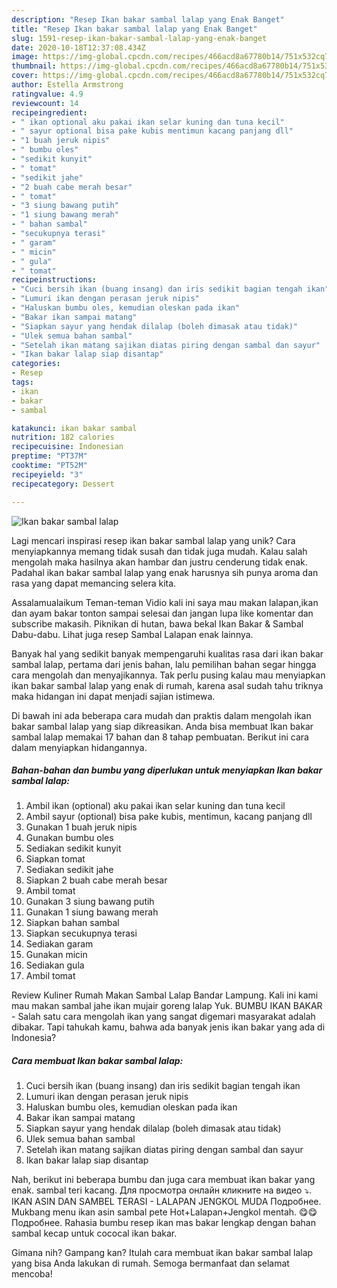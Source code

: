 ```yaml
---
description: "Resep Ikan bakar sambal lalap yang Enak Banget"
title: "Resep Ikan bakar sambal lalap yang Enak Banget"
slug: 1591-resep-ikan-bakar-sambal-lalap-yang-enak-banget
date: 2020-10-18T12:37:08.434Z
image: https://img-global.cpcdn.com/recipes/466acd8a67780b14/751x532cq70/ikan-bakar-sambal-lalap-foto-resep-utama.jpg
thumbnail: https://img-global.cpcdn.com/recipes/466acd8a67780b14/751x532cq70/ikan-bakar-sambal-lalap-foto-resep-utama.jpg
cover: https://img-global.cpcdn.com/recipes/466acd8a67780b14/751x532cq70/ikan-bakar-sambal-lalap-foto-resep-utama.jpg
author: Estella Armstrong
ratingvalue: 4.9
reviewcount: 14
recipeingredient:
- " ikan optional aku pakai ikan selar kuning dan tuna kecil"
- " sayur optional bisa pake kubis mentimun kacang panjang dll"
- "1 buah jeruk nipis"
- " bumbu oles"
- "sedikit kunyit"
- " tomat"
- "sedikit jahe"
- "2 buah cabe merah besar"
- " tomat"
- "3 siung bawang putih"
- "1 siung bawang merah"
- " bahan sambal"
- "secukupnya terasi"
- " garam"
- " micin"
- " gula"
- " tomat"
recipeinstructions:
- "Cuci bersih ikan (buang insang) dan iris sedikit bagian tengah ikan"
- "Lumuri ikan dengan perasan jeruk nipis"
- "Haluskan bumbu oles, kemudian oleskan pada ikan"
- "Bakar ikan sampai matang"
- "Siapkan sayur yang hendak dilalap (boleh dimasak atau tidak)"
- "Ulek semua bahan sambal"
- "Setelah ikan matang sajikan diatas piring dengan sambal dan sayur"
- "Ikan bakar lalap siap disantap"
categories:
- Resep
tags:
- ikan
- bakar
- sambal

katakunci: ikan bakar sambal 
nutrition: 182 calories
recipecuisine: Indonesian
preptime: "PT37M"
cooktime: "PT52M"
recipeyield: "3"
recipecategory: Dessert

---
```



![Ikan bakar sambal lalap](https://img-global.cpcdn.com/recipes/466acd8a67780b14/751x532cq70/ikan-bakar-sambal-lalap-foto-resep-utama.jpg)

Lagi mencari inspirasi resep ikan bakar sambal lalap yang unik? Cara menyiapkannya memang tidak susah dan tidak juga mudah. Kalau salah mengolah maka hasilnya akan hambar dan justru cenderung tidak enak. Padahal ikan bakar sambal lalap yang enak harusnya sih punya aroma dan rasa yang dapat memancing selera kita.

Assalamualaikum Teman-teman Vidio kali ini saya mau makan lalapan,ikan dan ayam bakar tonton sampai selesai dan jangan lupa like komentar dan subscribe makasih. Piknikan di hutan, bawa bekal Ikan Bakar &amp; Sambal Dabu-dabu. Lihat juga resep Sambal Lalapan enak lainnya.

Banyak hal yang sedikit banyak mempengaruhi kualitas rasa dari ikan bakar sambal lalap, pertama dari jenis bahan, lalu pemilihan bahan segar hingga cara mengolah dan menyajikannya. Tak perlu pusing kalau mau menyiapkan ikan bakar sambal lalap yang enak di rumah, karena asal sudah tahu triknya maka hidangan ini dapat menjadi sajian istimewa.


Di bawah ini ada beberapa cara mudah dan praktis dalam mengolah ikan bakar sambal lalap yang siap dikreasikan. Anda bisa membuat Ikan bakar sambal lalap memakai 17 bahan dan 8 tahap pembuatan. Berikut ini cara dalam menyiapkan hidangannya.

<!--inarticleads1-->

##### Bahan-bahan dan bumbu yang diperlukan untuk menyiapkan Ikan bakar sambal lalap:

1. Ambil  ikan (optional) aku pakai ikan selar kuning dan tuna kecil
1. Ambil  sayur (optional) bisa pake kubis, mentimun, kacang panjang dll
1. Gunakan 1 buah jeruk nipis
1. Gunakan  bumbu oles
1. Sediakan sedikit kunyit
1. Siapkan  tomat
1. Sediakan sedikit jahe
1. Siapkan 2 buah cabe merah besar
1. Ambil  tomat
1. Gunakan 3 siung bawang putih
1. Gunakan 1 siung bawang merah
1. Siapkan  bahan sambal
1. Siapkan secukupnya terasi
1. Sediakan  garam
1. Gunakan  micin
1. Sediakan  gula
1. Ambil  tomat


Review Kuliner Rumah Makan Sambal Lalap Bandar Lampung. Kali ini kami mau makan sambal jahe ikan mujair goreng lalap Yuk. BUMBU IKAN BAKAR - Salah satu cara mengolah ikan yang sangat digemari masyarakat adalah dibakar. Tapi tahukah kamu, bahwa ada banyak jenis ikan bakar yang ada di Indonesia? 

<!--inarticleads2-->

##### Cara membuat Ikan bakar sambal lalap:

1. Cuci bersih ikan (buang insang) dan iris sedikit bagian tengah ikan
1. Lumuri ikan dengan perasan jeruk nipis
1. Haluskan bumbu oles, kemudian oleskan pada ikan
1. Bakar ikan sampai matang
1. Siapkan sayur yang hendak dilalap (boleh dimasak atau tidak)
1. Ulek semua bahan sambal
1. Setelah ikan matang sajikan diatas piring dengan sambal dan sayur
1. Ikan bakar lalap siap disantap


Nah, berikut ini beberapa bumbu dan juga cara membuat ikan bakar yang enak. sambal teri kacang. Для просмотра онлайн кликните на видео ⤵. IKAN ASIN DAN SAMBEL TERASI - LALAPAN JENGKOL MUDA Подробнее. Mukbang menu ikan asin sambal pete Hot+Lalapan+Jengkol mentah. 😋😋 Подробнее. Rahasia bumbu resep ikan mas bakar lengkap dengan bahan sambal kecap untuk cococal ikan bakar. 

Gimana nih? Gampang kan? Itulah cara membuat ikan bakar sambal lalap yang bisa Anda lakukan di rumah. Semoga bermanfaat dan selamat mencoba!
